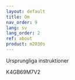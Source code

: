 ```yaml
---
layout: default
title: Om
nav_order: 9
lang: sv
lang_order: 2
ref: about
product: m2030s
---
```


Ursprungliga instruktioner

K4GB69M7V2

